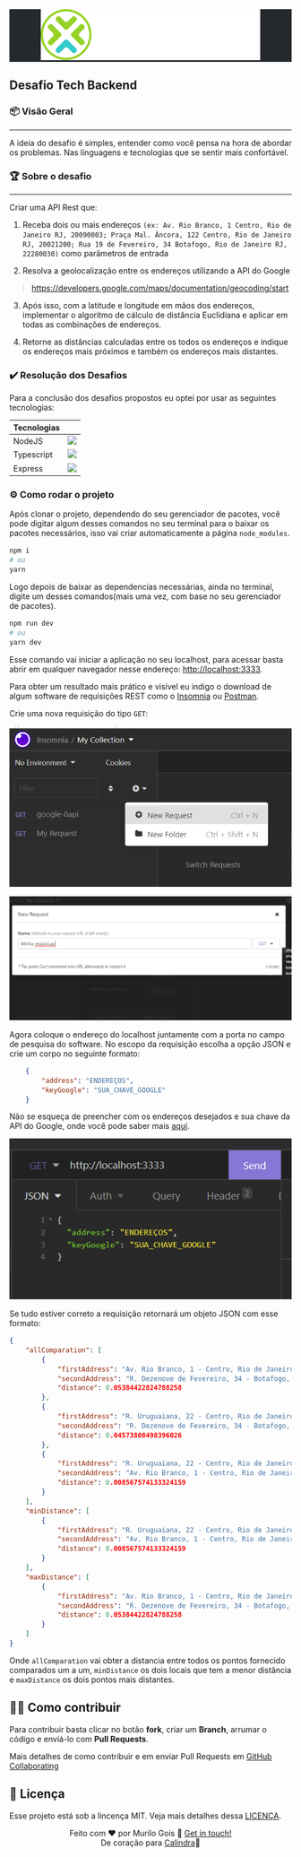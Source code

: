 <div align="center" style="background-color: #25292d"> 
    <img src="src/assets/images/logo-calindra.svg" />
</div>


## Desafio Tech Backend

### 📦 Visão Geral
---

A ideia do desafio é simples, entender como você pensa na hora de abordar os
problemas. Nas linguagens e tecnologias que se sentir mais confortável.

### 🏆 Sobre o desafio
---

Criar uma API Rest que:

1. Receba dois ou mais endereços `(ex: Av. Rio Branco, 1 Centro, Rio de Janeiro RJ, 20090003; Praça Mal. Âncora, 122 Centro, Rio de Janeiro RJ, 20021200; Rua 19 de Fevereiro, 34 Botafogo, Rio de Janeiro RJ, 22280030)` como parâmetros de entrada

2. Resolva a geolocalização entre os endereços utilizando a API do Google

>https://developers.google.com/maps/documentation/geocoding/start

3.  Após isso, com a latitude e longitude em mãos dos endereços, implementar o algoritmo de cálculo de distância Euclidiana e aplicar em todas as combinações de endereços.

4. Retorne as distâncias calculadas entre os todos os endereços e indique os endereços mais próximos e também os endereços mais distantes.

### :heavy_check_mark: Resolução dos Desafios

Para a conclusão dos desafios propostos eu optei por usar as seguintes tecnologias:

Tecnologias||
----------|----
NodeJS|<img src="https://cdn.jsdelivr.net/gh/devicons/devicon/icons/nodejs/nodejs-original.svg" />
Typescript|<img width="26" src="https://cdn.jsdelivr.net/gh/devicons/devicon/icons/typescript/typescript-original.svg" />|
Express|<img src="https://cdn.jsdelivr.net/gh/devicons/devicon/icons/express/express-original.svg" />|
          
### ⚙ Como rodar o projeto

Após clonar o projeto, dependendo do seu gerenciador de pacotes, você pode digitar algum desses comandos no seu terminal para o baixar os pacotes necessários, isso vai criar automaticamente a página `node_modules`.

```bash
npm i
# ou
yarn
```

Logo depois de baixar as dependencias necessárias, ainda no terminal, digite um desses comandos(mais uma vez, com base no seu gerenciador de pacotes).

```bash
npm run dev
# ou
yarn dev
```

Esse comando vai iniciar a aplicação no seu localhost, para acessar basta abrir em qualquer navegador nesse endereço: 
 [http://localhost:3333](http://localhost:3333). 

Para obter um resultado mais prático e visível eu indigo o download de algum software de requisições REST como o [Insomnia](https://insomnia.rest/download) ou [Postman](https://www.postman.com/downloads/).

Crie uma nova requisição do tipo `GET`:

![Criando uma nova requisição](./src/assets/images/tutorial-01.png)

![Escolhendo o tipo GET](src/assets/images/tutorial-02.png)

Agora coloque o endereço do localhost juntamente com a porta no campo de pesquisa do software. No escopo da requisição escolha a opção JSON e crie um corpo no seguinte formato:

```Json
    {
	    "address": "ENDEREÇOS",
	    "keyGoogle": "SUA_CHAVE_GOOGLE"
    }
```

Não se esqueça de preencher com os endereços desejados e sua chave da API do Google, onde você pode saber mais [aqui](https://developers.google.com/maps/documentation/geocoding/get-api-key).

![Configurando escopo da requisição](src/assets/images/tutorial-03.png)

Se tudo estiver correto a requisição retornará um objeto JSON com esse formato:

```Json
{
	"allComparation": [
		{
			"firstAddress": "Av. Rio Branco, 1 - Centro, Rio de Janeiro - RJ, 20090-003, Brazil",
			"secondAddress": "R. Dezenove de Fevereiro, 34 - Botafogo, Rio de Janeiro - RJ, 22280-030, Brazil",
			"distance": 0.05384422824788258
		},
		{
			"firstAddress": "R. Uruguaiana, 22 - Centro, Rio de Janeiro - RJ, 20050-090, Brazil",
			"secondAddress": "R. Dezenove de Fevereiro, 34 - Botafogo, Rio de Janeiro - RJ, 22280-030, Brazil",
			"distance": 0.04573808498396026
		},
		{
			"firstAddress": "R. Uruguaiana, 22 - Centro, Rio de Janeiro - RJ, 20050-090, Brazil",
			"secondAddress": "Av. Rio Branco, 1 - Centro, Rio de Janeiro - RJ, 20090-003, Brazil",
			"distance": 0.008567574133324159
		}
	],
	"minDistance": [
		{
			"firstAddress": "R. Uruguaiana, 22 - Centro, Rio de Janeiro - RJ, 20050-090, Brazil",
			"secondAddress": "Av. Rio Branco, 1 - Centro, Rio de Janeiro - RJ, 20090-003, Brazil",
			"distance": 0.008567574133324159
		}
	],
	"maxDistance": [
		{
			"firstAddress": "Av. Rio Branco, 1 - Centro, Rio de Janeiro - RJ, 20090-003, Brazil",
			"secondAddress": "R. Dezenove de Fevereiro, 34 - Botafogo, Rio de Janeiro - RJ, 22280-030, Brazil",
			"distance": 0.05384422824788258
		}
	]
}
```

Onde `allComparation` vai obter a distancia entre todos os pontos fornecido comparados um a um, `minDistance` os dois locais que tem a menor distância e `maxDistance` os dois pontos mais distantes.


## 🤝🏾 Como contribuir

Para contribuir basta clicar no botão **fork**, criar um **Branch**, arrumar o código e enviá-lo com **Pull Requests**.

Mais detalhes de como contribuir e em enviar Pull Requests em [GitHub Collaborating]("https://docs.github.com/en/pull-requests/collaborating-with-pull-requests")  

## 📃 Licença

Esse projeto está sob a lincença MIT. Veja mais detalhes dessa [LICENÇA](https://github.com/goismurilo/calindra-desafio-backend/blob/main/LICENSE).

<div align=center>

Feito com ♥ por Murilo Gois :wave: [Get in touch!](https://www.linkedin.com/in/goismurilo/)\
De coração para [Calindra](https://calindra.tech/)💚

[Site para pegar icones -> https://devicon.dev/]: #

<!-- Adveniat (veniat) regnum tuum, fiat voluntas tua, sicut in caelo et in terra
Amen -->
